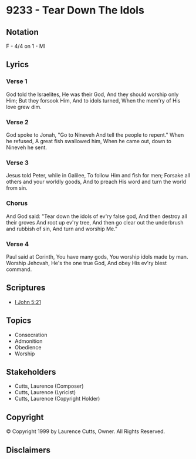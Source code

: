 # 9233 - Tear Down The Idols

## Notation

F - 4/4 on 1 - MI

## Lyrics

### Verse 1

God told the Israelites, He was their God, And they should worship only Him; But they forsook Him, And to idols turned, When the mem'ry of His love grew dim.

### Verse 2

God spoke to Jonah, "Go to Nineveh And tell the people to repent." When he refused, A great fish swallowed him, When he came out, down to Nineveh he sent.

### Verse 3

Jesus told Peter, while in Galilee, To follow Him and fish for men; Forsake all others and your worldly goods, And to preach His word and turn the world from sin.

### Chorus

And God said: "Tear down the idols of ev'ry false god, And then destroy all their groves And root up ev'ry tree, And then go clear out the underbrush and rubbish of sin, And turn and worship Me."

### Verse 4

Paul said at Corinth, You have many gods, You worship idols made by man. Worship Jehovah, He's the one true God, And obey His ev'ry blest command.


## Scriptures

- [I John 5:21](https://www.biblegateway.com/passage/?search=I%20John%205%3A21)

## Topics

- Consecration
- Admonition
- Obedience
- Worship

## Stakeholders

- Cutts, Laurence (Composer)
- Cutts, Laurence (Lyricist)
- Cutts, Laurence (Copyright Holder)

## Copyright

© Copyright 1999 by Laurence Cutts, Owner. All Rights Reserved.


## Disclaimers


